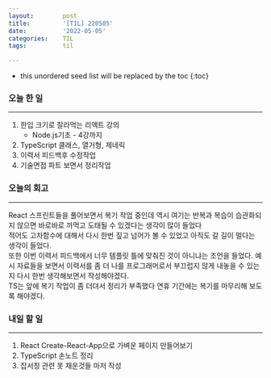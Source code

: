 ```yaml
---
layout:        post
title:         '[TIL] 220505'
date:          '2022-05-05'
categories:    TIL
tags:          til

---
```


<!--more-->

* this unordered seed list will be replaced by the toc
{:toc}


### 오늘 한 일 
---

1. 한입 크기로 잘라먹는 리액트 강의 
    - Node.js기초 - 4강까지 
2. TypeScript 클래스, 열거형, 제네릭  
3. 이력서 피드백후 수정작업  
4. 기술면접 파트 보면서 정리작업

### 오늘의 회고 
--- 
React 스프린트들을 풀어보면서 복기 작업 중인데 역시 여기는 반복과 복습이 습관화되지 않으면 바로바로 까먹고 도태될 수 있겠다는 생각이 많이 들었다  
적어도 고차함수에 대해서 다시 한번 짚고 넘어가 볼 수 있었고 아직도 갈 길이 멀다는 생각이 들었다.  
또한 이번 이력서 피드백에서 너무 템플릿 틀에 맞춰진 것이 아니냐는 조언을 들었다. 예시 자료들을 보면서 이력서를 좀 더 나를 프로그래머로서
부끄럽지 않게 내놓을 수 있는지 다시 한번 생각해보면서 작성해야겠다.  
TS는 앞에 복기 작업이 좀 더뎌서 정리가 부족했다 연휴 기간에는 복기를 마무리해 보도록 해야겠다.

### 내일 할 일 
---
1. React Create-React-App으로 가벼운 페이지 만들어보기  
2. TypeScript 손노트 정리
3. 잡서칭 관련 못 채운것들 마저 작성 